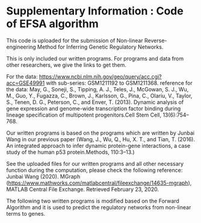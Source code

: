 # Supplementary Information : Code of EFSA algorithm

This code is uploaded for the submission of Non-linear Reverse-engineering Method for Inferring Genetic Regulatory Networks.

This is only included our written programs. For programs and data from other researchers, we give the links to get them.

For the data: https://www.ncbi.nlm.nih.gov/geo/query/acc.cgi?acc=GSE49991 with sub-series: GSM1211192 to GSM1211368.
reference for the data: May, G., Soneji, S., Tipping, A. J., Teles, J., McGowan, S. J., Wu, M., Guo, Y., Fugazza, C., Brown, J., Karlsson, G., Pina, C., Olariu, V., Taylor, S., Tenen, D. G., Peterson, C., and Enver, T. (2013). Dynamic analysis of gene expression and genome-wide transcription factor binding during lineage specification of multipotent progenitors.Cell Stem Cell, 13(6):754–768.

Our written programs is based on the programs which are written by Junbai Wang in our previous paper (Wang, J., Wu, Q., Hu, X. T., and Tian, T. (2016). An integrated approach to infer dynamic protein-gene interactions, a case study of the human p53 protein.Methods, 110:3–13.)

See the uploaded files for our written programs and all other necessary function during the computation, please check the following reference: Junbai Wang (2020). MGraph (https://www.mathworks.com/matlabcentral/fileexchange/14635-mgraph), MATLAB Central File Exchange. Retrieved February 23, 2020. 

The following two written programs is modified based on the Forward Algorithm and it is used to predict the regulatory networks from non-linear terms to genes.
